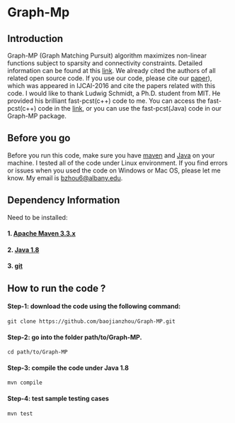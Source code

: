 # Graph-Mp
## Introduction
Graph-MP (Graph Matching Pursuit) algorithm maximizes non-linear functions subject to sparsity and connectivity constraints. Detailed information can be found at this <a href="http://www.ijcai.org/Proceedings/16/Papers/200.pdf">link</a>. We already cited the authors of all related open source code. If you use our code, please cite our <a href="http://www.ijcai.org/Proceedings/16/Papers/200.pdf">paper</a>), which was appeared in IJCAI-2016 and cite the papers related with this code. I would like to thank Ludwig Schmidt, a Ph.D. student from MIT. He provided his brilliant fast-pcst(c++) code to me. You can access the fast-pcst(c++) code in the <a href="https://github.com/ludwigschmidt/pcst-fast">link</a>, or you can use the fast-pcst(Java) code in our Graph-MP package.

## Before you go
Before you run this code, make sure you have <a href="https://maven.apache.org/install.html" >maven</a> and <a href="http://www.oracle.com/technetwork/java/javase/downloads/jdk8-downloads-2133151.html">Java</a> on your machine. I tested all of the code under Linux environment. If you find errors or issues when you used the code on Windows or Mac OS, please let me know. My email is bzhou6@albany.edu.

## Dependency Information
Need to be installed:
#### 1. <a href="https://maven.apache.org/install.html" >Apache Maven 3.3.x</a>
#### 2. <a href="http://www.oracle.com/technetwork/java/javase/downloads/jdk8-downloads-2133151.html">Java 1.8</a>
#### 3. <a href="https://git-scm.com/book/en/v2/Getting-Started-Installing-Git">git</a>

## How to run the code ?
#### Step-1: download the code using the following command:
```shell
git clone https://github.com/baojianzhou/Graph-MP.git
```
#### Step-2: go into the folder path/to/Graph-MP.
```shell
cd path/to/Graph-MP
```
#### Step-3: compile the code under Java 1.8
```shell
mvn compile
```
#### Step-4: test sample testing cases
```shell
mvn test
```
